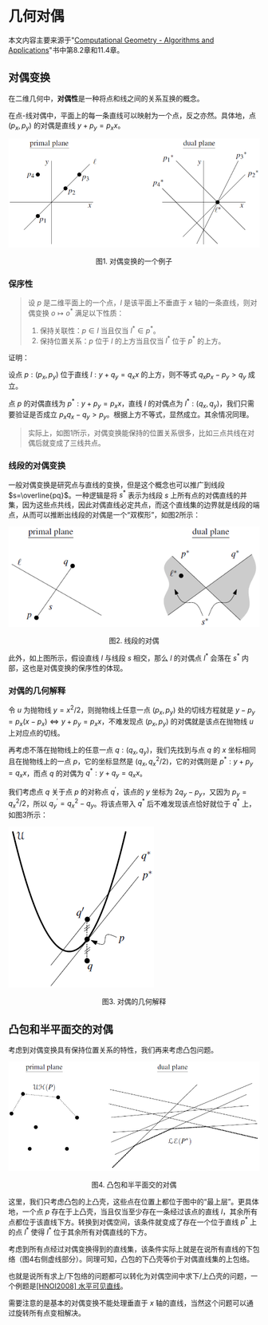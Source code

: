 # 几何对偶

本文内容主要来源于"[Computational Geometry - Algorithms and Applications](https://cimec.org.ar/foswiki/pub/Main/Cimec/GeometriaComputacional/DeBerg_-_Computational_Geometry_-_Algorithms_and_Applications_2e.pdf)"书中第8.2章和11.4章。

## 对偶变换

在二维几何中，**对偶性**是一种将点和线之间的关系互换的概念。

在点-线对偶中，平面上的每一条直线可以映射为一个点，反之亦然。具体地，点 $(p_x,p_y)$ 的对偶是直线 $y+p_y=p_xx$。

![image-20240924220951476](几何对偶.assets/image-20240924220951476.png)

<center>图1. 对偶变换的一个例子</center>

### 保序性

> 设 $p$ 是二维平面上的一个点，$l$ 是该平面上不垂直于 $x$ 轴的一条直线，则对偶变换 $o \mapsto o^*$ 满足以下性质：
>
> 1. 保持关联性：$p\in l$ 当且仅当 $l^*\in p^*$。
> 2. 保持位置关系：$p$ 位于 $l$ 的上方当且仅当 $l^*$ 位于 $p^*$ 的上方。

证明：

设点 $p:(p_x,p_y)$ 位于直线 $l:y+q_y=q_xx$ 的上方，则不等式 $q_xp_x-p_y\gt q_y$ 成立。

点 $p$ 的对偶直线为 $p^*: y+p_y=p_xx$，直线 $l$ 的对偶点为 $l^*:(q_x,q_y)$，我们只需要验证是否成立 $p_xq_x-q_y\gt p_y$。根据上方不等式，显然成立。其余情况同理。

> 实际上，如图1所示，对偶变换能保持的位置关系很多，比如三点共线在对偶后就变成了三线共点。

### 线段的对偶变换

一般对偶变换是研究点与直线的变换，但是这个概念也可以推广到线段 $s=\overline{pq}$。一种逻辑是将 $s^*$ 表示为线段 $s$ 上所有点的对偶直线的并集，因为这些点共线，因此对偶直线必定共点，而这个直线集的边界就是线段的端点，从而可以推断出线段的对偶是一个“双楔形”，如图2所示：

![image-20240924222922064](几何对偶.assets/image-20240924222922064.png)

<center>图2. 线段的对偶</center>

此外，如上图所示，假设直线 $l$ 与线段 $s$ 相交，那么 $l$ 的对偶点 $l^*$ 会落在 $s^*$ 内部，这也是对偶变换的保序性的体现。

### 对偶的几何解释

令 $u$ 为抛物线 $y=x^2/2$，则抛物线上任意一点 $(p_x,p_y)$ 处的切线方程就是 $y-p_y=p_x(x-p_x) \Leftrightarrow y+p_y=p_xx$，不难发现点 $(p_x,p_y)$ 的对偶就是该点在抛物线 $u$ 上对应点的切线。

再考虑不落在抛物线上的任意一点 $q:(q_x,q_y)$，我们先找到与点 $q$ 的 $x$ 坐标相同且在抛物线上的一点 $p$，它的坐标显然是 $(q_x,q_x^2/2)$，它的对偶则是 $p^*:y+p_y=q_xx$，而点 $q$ 的对偶为 $q^*:y+q_y=q_xx$。

我们考虑点 $q$ 关于点 $p$ 的对称点 $q^\prime$，该点的 $y$ 坐标为 $2q_y-p_y$，又因为 $p_y=q_x^2/2$，所以 $q_y^\prime=q_x^2-q_y$。将该点带入 $q^*$ 后不难发现该点恰好就位于 $q^*$ 上，如图3所示：

![image-20240924223523082](几何对偶.assets/image-20240924223523082.png)

<center>图3. 对偶的几何解释</center>

## 凸包和半平面交的对偶

考虑到对偶变换具有保持位置关系的特性，我们再来考虑凸包问题。

![image-20240924225931595](几何对偶.assets/image-20240924225931595.png)

<center>图4. 凸包和半平面交的对偶</center>

这里，我们只考虑凸包的上凸壳，这些点在位置上都位于图中的“最上层”。更具体地，一个点 $p$ 存在于上凸壳，当且仅当至少存在一条经过该点的直线 $l$，其余所有点都位于该直线下方。转换到对偶空间，该条件就变成了存在一个位于直线 $p^*$ 上的点 $l^*$ 使得 $l^*$ 位于其余所有对偶直线的下方。

考虑到所有点经过对偶变换得到的直线集，该条件实际上就是在说所有直线的下包络（图4右侧虚线部分）。同理可知，凸包的下凸壳等价于对偶直线集的上包络。

也就是说所有求上/下包络的问题都可以转化为对偶空间中求下/上凸壳的问题，一个例题是[[HNOI2008] 水平可见直线](https://www.luogu.com.cn/problem/P3194)。

需要注意的是基本的对偶变换不能处理垂直于 $x$ 轴的直线，当然这个问题可以通过旋转所有点变相解决。
